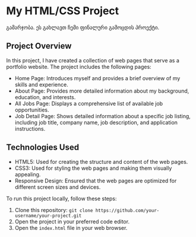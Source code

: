 # My HTML/CSS Project

გამარჯობა. ეს გახლავთ ჩემი ფინალური გამოცდის პროექტი.

## Project Overview

In this project, I have created a collection of web pages that serve as a portfolio website. The project includes the following pages:

- Home Page: Introduces myself and provides a brief overview of my skills and experience.
- About Page: Provides more detailed information about my background, education, and interests.
- All Jobs Page: Displays a comprehensive list of available job opportunities.
- Job Detail Page: Shows detailed information about a specific job listing, including job title, company name, job description, and application instructions.

## Technologies Used

- HTML5: Used for creating the structure and content of the web pages.
- CSS3: Used for styling the web pages and making them visually appealing.
- Responsive Design: Ensured that the web pages are optimized for different screen sizes and devices.


To run this project locally, follow these steps:

1. Clone this repository: `git clone https://github.com/your-username/your-project.git`
2. Open the project in your preferred code editor.
3. Open the `index.html` file in your web browser.



